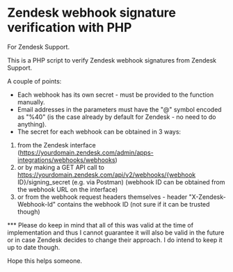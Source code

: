 # Zendesk webhook signature verification with PHP

For Zendesk Support.

This is a PHP script to verify Zendesk webhook signatures from Zendesk Support.


A couple of points:
- Each webhook has its own secret - must be provided to the function manually.
- Email addresses in the parameters must have the "@" symbol encoded as "%40" (is the case already by default for Zendesk - no need to do anything).
- The secret for each webhook can be obtained in 3 ways:
1) from the Zendesk interface (https://yourdomain.zendesk.com/admin/apps-integrations/webhooks/webhooks)
2) or by making a GET API call to https://yourdomain.zendesk.com/api/v2/webhooks/{webhook ID}/signing_secret (e.g. via Postman) (webhook ID can be obtained from the webhook URL on the interface)
3) or from the webhook request headers themselves - header "X-Zendesk-Webhook-Id" contains the webhook ID (not sure if it can be trusted though)


*** Please do keep in mind that all of this was valid at the time of implementation and thus I cannot guarantee it will also be valid in the future or in case Zendesk decides to change their approach. I do intend to keep it up to date though.


Hope this helps someone.
